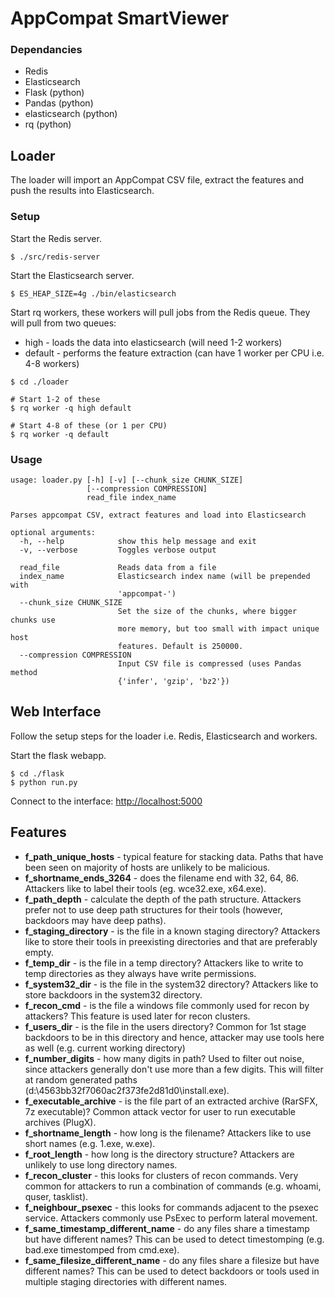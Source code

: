 # AppCompat SmartViewer

### Dependancies

* Redis
* Elasticsearch
* Flask (python)
* Pandas (python)
* elasticsearch (python)
* rq (python)

## Loader 
The loader will import an AppCompat CSV file, extract the features and push the results into Elasticsearch.

### Setup

Start the Redis server.

```
$ ./src/redis-server
```

Start the Elasticsearch server.

```
$ ES_HEAP_SIZE=4g ./bin/elasticsearch
```

Start rq workers, these workers will pull jobs from the Redis queue. They will pull from two queues:

* high - loads the data into elasticsearch (will need 1-2 workers)
* default - performs the feature extraction (can have 1 worker per CPU i.e. 4-8 workers)

```
$ cd ./loader

# Start 1-2 of these
$ rq worker -q high default

# Start 4-8 of these (or 1 per CPU)
$ rq worker -q default
```

### Usage
```
usage: loader.py [-h] [-v] [--chunk_size CHUNK_SIZE]
                 [--compression COMPRESSION]
                 read_file index_name

Parses appcompat CSV, extract features and load into Elasticsearch

optional arguments:
  -h, --help            show this help message and exit
  -v, --verbose         Toggles verbose output

  read_file             Reads data from a file
  index_name            Elasticsearch index name (will be prepended with 
                        'appcompat-')
  --chunk_size CHUNK_SIZE
                        Set the size of the chunks, where bigger chunks use
                        more memory, but too small with impact unique host
                        features. Default is 250000.
  --compression COMPRESSION
                        Input CSV file is compressed (uses Pandas method
                        {'infer', 'gzip', 'bz2'})
```

## Web Interface

Follow the setup steps for the loader i.e. Redis, Elasticsearch and workers.

Start the flask webapp.

```
$ cd ./flask
$ python run.py
```

Connect to the interface: [http://localhost:5000](http://localhost:5000)

## Features

* **f\_path\_unique\_hosts** - typical feature for stacking data. Paths that have been seen on majority of hosts are unlikely to be malicious.
* **f\_shortname\_ends\_3264** - does the filename end with 32, 64, 86. Attackers like to label their tools (eg. wce32.exe, x64.exe).
* **f\_path\_depth** - calculate the depth of the path structure. Attackers prefer not to use deep path structures for their tools (however, backdoors may have deep paths).
* **f\_staging\_directory** - is the file in a known staging directory?
Attackers like to store their tools in preexisting directories and that are preferably empty.
* **f\_temp\_dir** - is the file in a temp directory? Attackers like to write to temp directories as they always have write permissions.
* **f\_system32\_dir** - is the file in the system32 directory? Attackers like to store backdoors in the system32 directory.
* **f\_recon\_cmd** - is the file a windows file commonly used for recon by attackers? This feature is used later for recon clusters.
* **f\_users\_dir** - is the file in the users directory? Common for 1st stage backdoors to be in this directory and hence, attacker may use tools here as well (e.g. current working directory)
* **f\_number\_digits** - how many digits in path? Used to filter out noise, since attackers generally don't use more than a few digits. This will filter at random generated paths (d:\4563bb32f7060ac2f373fe2d81d0\install.exe).
* **f\_executable\_archive** - is the file part of an extracted archive (RarSFX, 7z executable)? Common attack vector for user to run executable archives (PlugX).
* **f\_shortname\_length** - how long is the filename? Attackers like to use short names (e.g. 1.exe, w.exe).
* **f\_root\_length** - how long is the directory structure? Attackers are unlikely to use long directory names.
* **f\_recon\_cluster** - this looks for clusters of recon commands. Very common for attackers to run a combination of commands (e.g. whoami, quser, tasklist).
* **f\_neighbour\_psexec** - this looks for commands adjacent to the psexec service. Attackers commonly use PsExec to perform lateral movement.
* **f\_same\_timestamp\_different\_name** - do any files share a timestamp but have different names? This can be used to detect timestomping (e.g. bad.exe timestomped from cmd.exe).
* **f\_same\_filesize\_different\_name** - do any files share a filesize but have different names? This can be used to detect backdoors or tools used in multiple staging directories with different names.
